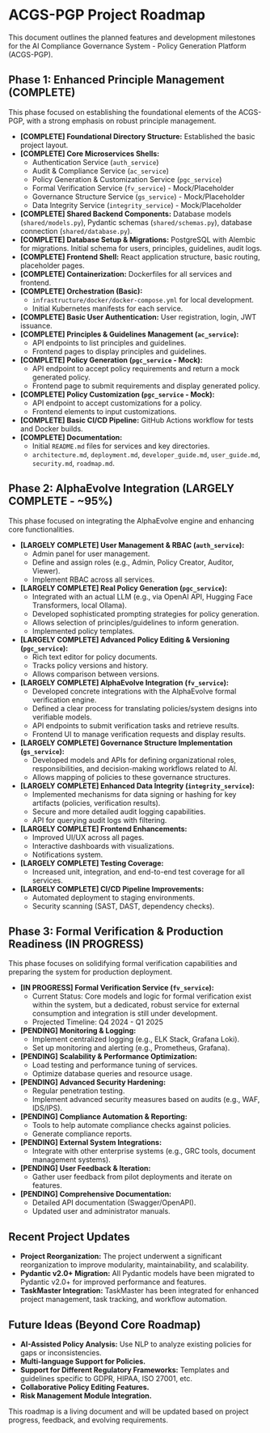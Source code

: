# ACGS-PGP Project Roadmap

This document outlines the planned features and development milestones for the AI Compliance Governance System - Policy Generation Platform (ACGS-PGP).

## Phase 1: Enhanced Principle Management (COMPLETE)

This phase focused on establishing the foundational elements of the ACGS-PGP, with a strong emphasis on robust principle management.

*   **[COMPLETE] Foundational Directory Structure:** Established the basic project layout.
*   **[COMPLETE] Core Microservices Shells:**
    *   Authentication Service (`auth_service`)
    *   Audit & Compliance Service (`ac_service`)
    *   Policy Generation & Customization Service (`pgc_service`)
    *   Formal Verification Service (`fv_service`) - Mock/Placeholder
    *   Governance Structure Service (`gs_service`) - Mock/Placeholder
    *   Data Integrity Service (`integrity_service`) - Mock/Placeholder
*   **[COMPLETE] Shared Backend Components:** Database models (`shared/models.py`), Pydantic schemas (`shared/schemas.py`), database connection (`shared/database.py`).
*   **[COMPLETE] Database Setup & Migrations:** PostgreSQL with Alembic for migrations. Initial schema for users, principles, guidelines, audit logs.
*   **[COMPLETE] Frontend Shell:** React application structure, basic routing, placeholder pages.
*   **[COMPLETE] Containerization:** Dockerfiles for all services and frontend.
*   **[COMPLETE] Orchestration (Basic):**
    *   `infrastructure/docker/docker-compose.yml` for local development.
    *   Initial Kubernetes manifests for each service.
*   **[COMPLETE] Basic User Authentication:** User registration, login, JWT issuance.
*   **[COMPLETE] Principles & Guidelines Management (`ac_service`):**
    *   API endpoints to list principles and guidelines.
    *   Frontend pages to display principles and guidelines.
*   **[COMPLETE] Policy Generation (`pgc_service` - Mock):**
    *   API endpoint to accept policy requirements and return a mock generated policy.
    *   Frontend page to submit requirements and display generated policy.
*   **[COMPLETE] Policy Customization (`pgc_service` - Mock):**
    *   API endpoint to accept customizations for a policy.
    *   Frontend elements to input customizations.
*   **[COMPLETE] Basic CI/CD Pipeline:** GitHub Actions workflow for tests and Docker builds.
*   **[COMPLETE] Documentation:**
    *   Initial `README.md` files for services and key directories.
    *   `architecture.md`, `deployment.md`, `developer_guide.md`, `user_guide.md`, `security.md`, `roadmap.md`.

## Phase 2: AlphaEvolve Integration (LARGELY COMPLETE - ~95%)

This phase focused on integrating the AlphaEvolve engine and enhancing core functionalities.

*   **[LARGELY COMPLETE] User Management & RBAC (`auth_service`):**
    *   Admin panel for user management.
    *   Define and assign roles (e.g., Admin, Policy Creator, Auditor, Viewer).
    *   Implement RBAC across all services.
*   **[LARGELY COMPLETE] Real Policy Generation (`pgc_service`):**
    *   Integrated with an actual LLM (e.g., via OpenAI API, Hugging Face Transformers, local Ollama).
    *   Developed sophisticated prompting strategies for policy generation.
    *   Allows selection of principles/guidelines to inform generation.
    *   Implemented policy templates.
*   **[LARGELY COMPLETE] Advanced Policy Editing & Versioning (`pgc_service`):**
    *   Rich text editor for policy documents.
    *   Tracks policy versions and history.
    *   Allows comparison between versions.
*   **[LARGELY COMPLETE] AlphaEvolve Integration (`fv_service`):**
    *   Developed concrete integrations with the AlphaEvolve formal verification engine.
    *   Defined a clear process for translating policies/system designs into verifiable models.
    *   API endpoints to submit verification tasks and retrieve results.
    *   Frontend UI to manage verification requests and display results.
*   **[LARGELY COMPLETE] Governance Structure Implementation (`gs_service`):**
    *   Developed models and APIs for defining organizational roles, responsibilities, and decision-making workflows related to AI.
    *   Allows mapping of policies to these governance structures.
*   **[LARGELY COMPLETE] Enhanced Data Integrity (`integrity_service`):**
    *   Implemented mechanisms for data signing or hashing for key artifacts (policies, verification results).
    *   Secure and more detailed audit logging capabilities.
    *   API for querying audit logs with filtering.
*   **[LARGELY COMPLETE] Frontend Enhancements:**
    *   Improved UI/UX across all pages.
    *   Interactive dashboards with visualizations.
    *   Notifications system.
*   **[LARGELY COMPLETE] Testing Coverage:**
    *   Increased unit, integration, and end-to-end test coverage for all services.
*   **[LARGELY COMPLETE] CI/CD Pipeline Improvements:**
    *   Automated deployment to staging environments.
    *   Security scanning (SAST, DAST, dependency checks).

## Phase 3: Formal Verification & Production Readiness (IN PROGRESS)

This phase focuses on solidifying formal verification capabilities and preparing the system for production deployment.

*   **[IN PROGRESS] Formal Verification Service (`fv_service`):**
    *   Current Status: Core models and logic for formal verification exist within the system, but a dedicated, robust service for external consumption and integration is still under development.
    *   Projected Timeline: Q4 2024 - Q1 2025
*   **[PENDING] Monitoring & Logging:**
    *   Implement centralized logging (e.g., ELK Stack, Grafana Loki).
    *   Set up monitoring and alerting (e.g., Prometheus, Grafana).
*   **[PENDING] Scalability & Performance Optimization:**
    *   Load testing and performance tuning of services.
    *   Optimize database queries and resource usage.
*   **[PENDING] Advanced Security Hardening:**
    *   Regular penetration testing.
    *   Implement advanced security measures based on audits (e.g., WAF, IDS/IPS).
*   **[PENDING] Compliance Automation & Reporting:**
    *   Tools to help automate compliance checks against policies.
    *   Generate compliance reports.
*   **[PENDING] External System Integrations:**
    *   Integrate with other enterprise systems (e.g., GRC tools, document management systems).
*   **[PENDING] User Feedback & Iteration:**
    *   Gather user feedback from pilot deployments and iterate on features.
*   **[PENDING] Comprehensive Documentation:**
    *   Detailed API documentation (Swagger/OpenAPI).
    *   Updated user and administrator manuals.

## Recent Project Updates

*   **Project Reorganization:** The project underwent a significant reorganization to improve modularity, maintainability, and scalability.
*   **Pydantic v2.0+ Migration:** All Pydantic models have been migrated to Pydantic v2.0+ for improved performance and features.
*   **TaskMaster Integration:** TaskMaster has been integrated for enhanced project management, task tracking, and workflow automation.

## Future Ideas (Beyond Core Roadmap)

*   **AI-Assisted Policy Analysis:** Use NLP to analyze existing policies for gaps or inconsistencies.
*   **Multi-language Support for Policies.**
*   **Support for Different Regulatory Frameworks:** Templates and guidelines specific to GDPR, HIPAA, ISO 27001, etc.
*   **Collaborative Policy Editing Features.**
*   **Risk Management Module Integration.**

This roadmap is a living document and will be updated based on project progress, feedback, and evolving requirements.
